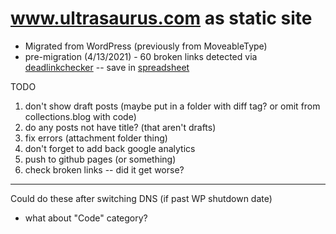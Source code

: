 # www.ultrasaurus.com as static site

* Migrated from WordPress (previously from MoveableType)
* pre-migration (4/13/2021) - 60 broken links detected via [deadlinkchecker](https://www.deadlinkchecker.com/) -- save in [spreadsheet](https://docs.google.com/spreadsheets/d/1sYxRjtbNwGNLc8RIhs-d9T5aVPmjjiniY5Qm1FtzI_g/edit#gid=0)

TODO

1. don't show draft posts (maybe put in a folder with diff tag? or omit from collections.blog with code)
1. do any posts not have title? (that aren't drafts)
1. fix errors (attachment folder thing)
1. don't forget to add back google analytics
1. push to github pages (or something)
1. check broken links -- did it get worse?

----
Could do these after switching DNS (if past WP shutdown date)
* what about "Code" category?